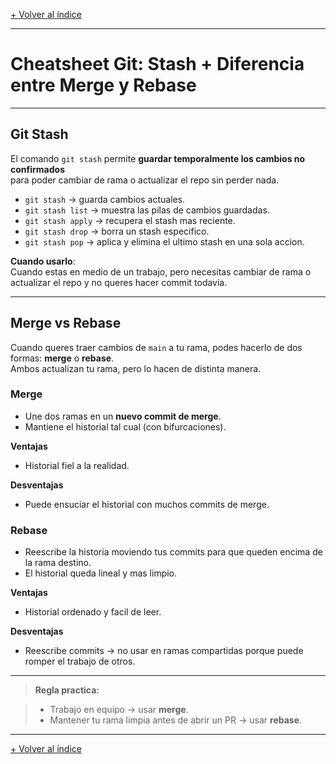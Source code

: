[+ Volver al índice](../INDICE.md)

---
# Cheatsheet Git: Stash + Diferencia entre Merge y Rebase

---

## Git Stash

El comando `git stash` permite **guardar temporalmente los cambios no confirmados**  
para poder cambiar de rama o actualizar el repo sin perder nada.

- `git stash` → guarda cambios actuales.
- `git stash list` → muestra las pilas de cambios guardadas.
- `git stash apply` → recupera el stash mas reciente.
- `git stash drop` → borra un stash especifico.
- `git stash pop` → aplica y elimina el ultimo stash en una sola accion.

**Cuando usarlo**:  
Cuando estas en medio de un trabajo, pero necesitas cambiar de rama o actualizar el repo y no queres hacer commit todavia.

---

## Merge vs Rebase

Cuando queres traer cambios de `main` a tu rama, podes hacerlo de dos formas: **merge** o **rebase**.  
Ambos actualizan tu rama, pero lo hacen de distinta manera.

### Merge

- Une dos ramas en un **nuevo commit de merge**.
- Mantiene el historial tal cual (con bifurcaciones).

**Ventajas**
- Historial fiel a la realidad.

**Desventajas**
- Puede ensuciar el historial con muchos commits de merge.

### Rebase

- Reescribe la historia moviendo tus commits para que queden encima de la rama destino.
- El historial queda lineal y mas limpio.

**Ventajas**
- Historial ordenado y facil de leer.

**Desventajas**
- Reescribe commits → no usar en ramas compartidas porque puede romper el trabajo de otros.

---

> **Regla practica:**

> - Trabajo en equipo → usar **merge**.
> - Mantener tu rama limpia antes de abrir un PR → usar **rebase**.

---

[+ Volver al índice](../INDICE.md)
